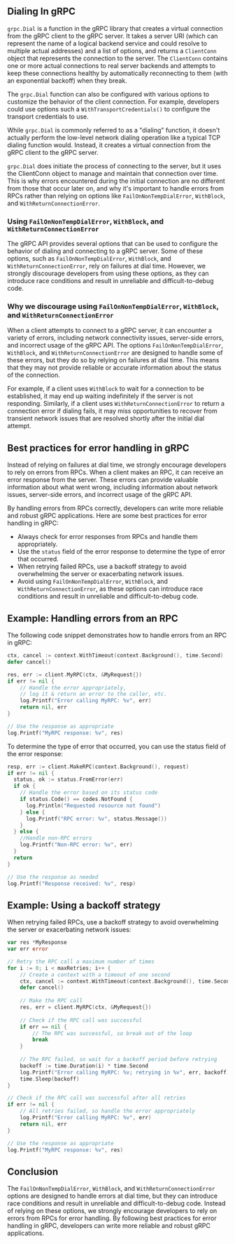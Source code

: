 ## Dialing In gRPC

`grpc.Dial` is a function in the gRPC library that creates a virtual connection
from the gRPC client to the gRPC server.  It takes a server URI (which can
represent the name of a logical backend service and could resolve to multiple
actual addresses) and a list of options, and returns a `ClientConn` object that
represents the connection to the server. The `ClientConn` contains one or more
actual connections to real server backends and attempts to keep these
connections healthy by automatically reconnecting to them (with an exponential
backoff) when they break.

The `grpc.Dial` function can also be configured with various options to
customize the behavior of the client connection. For example, developers could
use options such a `WithTransportCredentials()` to configure the transport
credentials to use.

While `grpc.Dial` is commonly referred to as a "dialing" function, it doesn't
actually perform the low-level network dialing operation like a typical TCP
dialing function would. Instead, it creates a virtual connection from the gRPC
client to the gRPC server.

`grpc.Dial` does initiate the process of connecting to the server, but it uses
the ClientConn object to manage and maintain that connection over time. This is
why errors encountered during the initial connection are no different from those
that occur later on, and why it's important to handle errors from RPCs rather
than relying on options like `FailOnNonTempDialError`, `WithBlock`, and
`WithReturnConnectionError`.

### Using `FailOnNonTempDialError`, `WithBlock`, and `WithReturnConnectionError`

The gRPC API provides several options that can be used to configure the behavior
of dialing and connecting to a gRPC server. Some of these options, such as
`FailOnNonTempDialError`, `WithBlock`, and `WithReturnConnectionError`, rely on
failures at dial time. However, we strongly discourage developers from using
these options, as they can introduce race conditions and result in unreliable
and difficult-to-debug code.

###  Why we discourage using `FailOnNonTempDialError`, `WithBlock`, and `WithReturnConnectionError`

When a client attempts to connect to a gRPC server, it can encounter a variety
of errors, including network connectivity issues, server-side errors, and
incorrect usage of the gRPC API. The options `FailOnNonTempDialError`,
`WithBlock`, and `WithReturnConnectionError` are designed to handle some of
these errors, but they do so by relying on failures at dial time. This means
that they may not provide reliable or accurate information about the status of
the connection.

For example, if a client uses `WithBlock` to wait for a connection to be
established, it may end up waiting indefinitely if the server is not responding.
Similarly, if a client uses `WithReturnConnectionError` to return a connection
error if dialing fails, it may miss opportunities to recover from transient
network issues that are resolved shortly after the initial dial attempt.

## Best practices for error handling in gRPC

Instead of relying on failures at dial time, we strongly encourage developers to
rely on errors from RPCs. When a client makes an RPC, it can receive an error
response from the server. These errors can provide valuable information about
what went wrong, including information about network issues, server-side errors,
and incorrect usage of the gRPC API.

By handling errors from RPCs correctly, developers can write more reliable and
robust gRPC applications. Here are some best practices for error handling in
gRPC:

- Always check for error responses from RPCs and handle them appropriately.
- Use the `status` field of the error response to determine the type of error that
  occurred.
- When retrying failed RPCs, use a backoff strategy to avoid
  overwhelming the server or exacerbating network issues.
- Avoid using `FailOnNonTempDialError`, `WithBlock`, and `WithReturnConnectionError`,
  as these options can introduce race conditions and result in unreliable and
  difficult-to-debug code.

## Example: Handling errors from an RPC

The following code snippet demonstrates how to handle errors from an RPC in
gRPC:

```go 
ctx, cancel := context.WithTimeout(context.Background(), time.Second)
defer cancel()

res, err := client.MyRPC(ctx, &MyRequest{})
if err != nil {
    // Handle the error appropriately,
    // log it & return an error to the caller, etc.
    log.Printf("Error calling MyRPC: %v", err)
    return nil, err
}

// Use the response as appropriate 
log.Printf("MyRPC response: %v", res)

```

To determine the type of error that occurred, you can use the status field of
the error response:


```go 
resp, err := client.MakeRPC(context.Background(), request) 
if err != nil {
  status, ok := status.FromError(err) 
  if ok {
    // Handle the error based on its status code 
    if status.Code() == codes.NotFound {
      log.Println("Requested resource not found")
    } else {
      log.Printf("RPC error: %v", status.Message())
    }
  } else {
    //Handle non-RPC errors 
    log.Printf("Non-RPC error: %v", err)
  }
  return
}        

// Use the response as needed 
log.Printf("Response received: %v", resp) 
```

## Example: Using a backoff strategy


When retrying failed RPCs, use a backoff strategy to avoid overwhelming the
server or exacerbating network issues:


```go 
var res *MyResponse
var err error

// Retry the RPC call a maximum number of times
for i := 0; i < maxRetries; i++ {
    // Create a context with a timeout of one second
    ctx, cancel := context.WithTimeout(context.Background(), time.Second)
    defer cancel()
    
    // Make the RPC call
    res, err = client.MyRPC(ctx, &MyRequest{})
    
    // Check if the RPC call was successful
    if err == nil {
        // The RPC was successful, so break out of the loop
        break
    }
    
    // The RPC failed, so wait for a backoff period before retrying
    backoff := time.Duration(i) * time.Second
    log.Printf("Error calling MyRPC: %v; retrying in %v", err, backoff)
    time.Sleep(backoff)
}

// Check if the RPC call was successful after all retries
if err != nil {
    // All retries failed, so handle the error appropriately
    log.Printf("Error calling MyRPC: %v", err)
    return nil, err
}

// Use the response as appropriate
log.Printf("MyRPC response: %v", res)

```


## Conclusion

The `FailOnNonTempDialError`, `WithBlock`, and `WithReturnConnectionError`
options are designed to handle errors at dial time, but they can introduce race
conditions and result in unreliable and difficult-to-debug code. Instead of
relying on these options, we strongly encourage developers to rely on errors
from RPCs for error handling. By following best practices for error handling in
gRPC, developers can write more reliable and robust gRPC applications.
